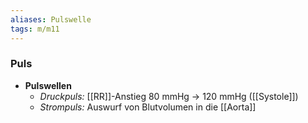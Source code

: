 ```yaml
---
aliases: Pulswelle
tags: m/m11
---
```

### Puls
- **Pulswellen**
	- *Druckpuls:* [[RR]]-Anstieg 80 mmHg → 120 mmHg ([[Systole]])
	- *Strompuls:* Auswurf von Blutvolumen in die [[Aorta]]